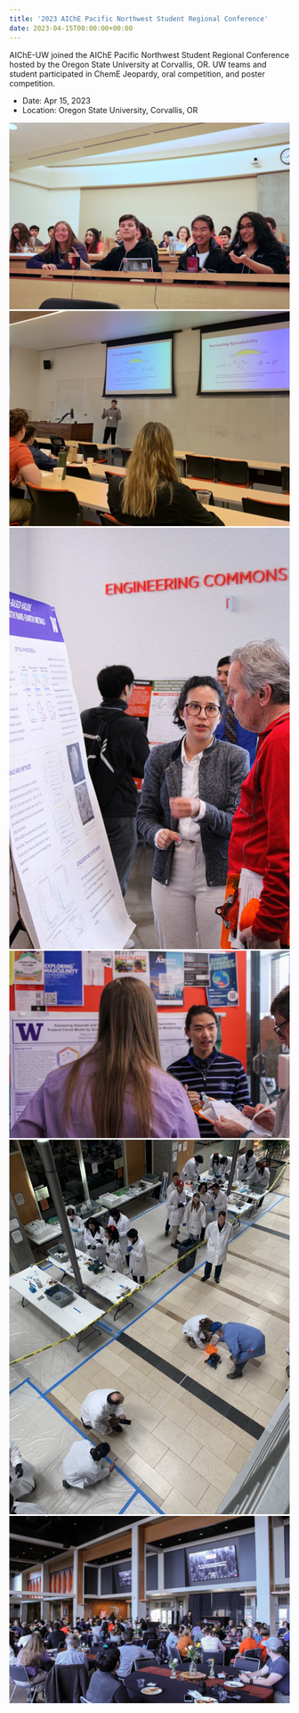 ```yaml
---
title: '2023 AIChE Pacific Northwest Student Regional Conference'
date: 2023-04-15T00:00:00+00:00
---
```


AIChE-UW joined the AIChE Pacific Northwest Student Regional Conference hosted by the Oregon State University at Corvallis, OR. UW teams and student participated in ChemE Jeopardy, oral competition, and poster competition.

- Date: Apr 15, 2023
- Location: Oregon State University, Corvallis, OR

![](2023-04-15-pnw-student-conference-1.jpeg)
![](2023-04-15-pnw-student-conference-2.jpeg)
![](2023-04-15-pnw-student-conference-3.jpeg)
![](2023-04-15-pnw-student-conference-4.jpeg)
![](2023-04-15-pnw-student-conference-5.jpeg)
![](2023-04-15-pnw-student-conference-6.jpeg)